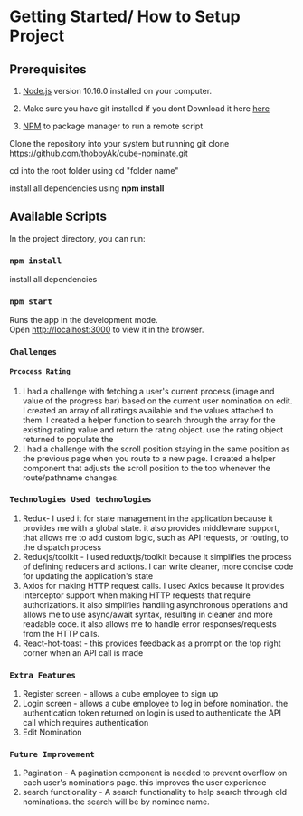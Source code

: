 # Getting Started/ How to Setup Project

## Prerequisites

1. [Node.js](https://nodejs.org/) version 10.16.0 installed on your computer.

2. Make sure you have git installed if you dont Download it here [here](https://git-scm.com/downloads)
3. [NPM](https://www.npmjs.com/) to package manager to run a remote script

Clone the repository into your system but running git clone https://github.com/thobbyAk/cube-nominate.git

cd into the root folder using cd "folder name"

install all dependencies using **npm install**

## Available Scripts

In the project directory, you can run:

### `npm install`

install all dependencies

### `npm start`

Runs the app in the development mode.\
Open [http://localhost:3000](http://localhost:3000) to view it in the browser.

### `Challenges`

#### `Prcocess Rating`

1. I had a challenge with fetching a user's current process (image and value of the progress bar) based on the current user nomination on edit. I created an array of all ratings available and the values attached to them. I created a helper function to search through the array for the existing rating value and return the rating object. use the rating object returned to populate the
2. I had a challenge with the scroll position staying in the same position as the previous page when you route to a new page. I created a helper component that adjusts the scroll position to the top whenever the route/pathname changes.

### `Technologies Used technologies`

1. Redux- I used it for state management in the application because it provides me with a global state. it also provides middleware support, that allows me to add custom logic, such as API requests, or routing, to the dispatch process
2. Reduxjs/toolkit - I used reduxtjs/toolkit because it simplifies the process of defining reducers and actions. I can write cleaner, more concise code for updating the application's state
3. Axios for making HTTP request calls. I used Axios because it provides interceptor support when making HTTP requests that require authorizations. it also simplifies handling asynchronous operations and allows me to use async/await syntax, resulting in cleaner and more readable code. it also allows me to handle error responses/requests from the HTTP calls.
4. React-hot-toast - this provides feedback as a prompt on the top right corner when an API call is made

### `Extra Features`

1. Register screen - allows a cube employee to sign up
2. Login screen - allows a cube employee to log in before nomination. the authentication token returned on login is used to authenticate the API call which requires authentication
3. Edit Nomination


### `Future Improvement `

1. Pagination - A pagination component is needed to prevent overflow on each user's nominations page. this improves the user experience
2. search functionality - A search functionality to help search through old nominations. the search will be by nominee name.
